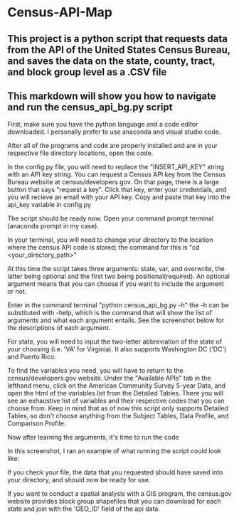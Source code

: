 # Census-API-Map
## This project is a python script that requests data from the API of the United States Census Bureau, and saves the data on the state, county, tract, and block group level as a .CSV file
## This markdown will show you how to navigate and run the census_api_bg.py script

First, make sure you have the python language and a code editor downloaded. I personally prefer to use anaconda and visual studio code.

After all of the programs and code are properly installed and are in your respective file directory locations, open the code.

In the config.py file, you will need to replace the "INSERT_API_KEY" string with an API key string. You can request a Census API key from the Census Bureau website at census/developers.gov. On that page, there is a large button that says "request a key". Click that key, enter your credentials, and you will recieve an email with your API key. Copy and paste that key into the api_key variable in config.py

The script should be ready now. Open your command prompt terminal (anaconda prompt in my case).

In your terminal, you will need to change your directory to the location where the census API code is stored;
the command for this is "cd <your_directory_path>"
  
At this time the script takes three arguments: state, var, and overwrite, the latter being optional and the first two being positional(required). An optional argument means that you can choose if you want to include the argument or not.
  
Enter in the command terminal "python census_api_bg.py -h" the -h can be substituted with -help, which is the command that will show the list of arguments and what each argument entails. See the screenshot below for the descriptions of each argument.
  
  For state, you will need to input the two-letter abbreviation of the state of your choosing (i.e. 'VA' for Virginia). It also supports Washington DC ('DC') and Puerto Rico.
  
 To find the variables you need, you will have to return to the census/developers.gov website. Under the "Available APIs" tab in the lefthand menu, click on the American Community Survey 5-year Data, and open the html of the variables list from the Detailed Tables. There you will see an exhaustive list of variables and their respective codes that you can choose from. Keep in mind that as of now this script only supports Detailed Tables, so don't choose anything from the Subject Tables, Data Profile, and Comparison Profile.
  
 Now after learning the arguments, it's time to run the code
  
 In this screenshot, I ran an example of what running the script could look like:

If you check your file, the data that you requested should have saved into your directory, and should now be ready for use.

If you want to conduct a spatial analysis with a GIS program, the census.gov website provides block group shapefiles that you can download for each state and join with the 'GEO_ID' field of the api data.
